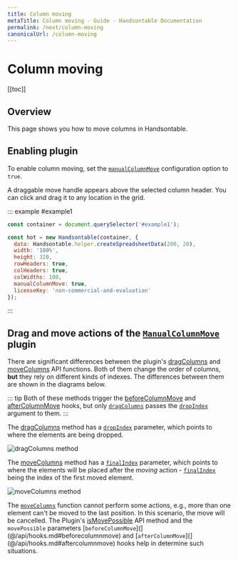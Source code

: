 ```yaml
---
title: Column moving
metaTitle: Column moving - Guide - Handsontable Documentation
permalink: /next/column-moving
canonicalUrl: /column-moving
---
```


# Column moving

[[toc]]

## Overview
This page shows you how to move columns in Handsontable.

## Enabling plugin

To enable column moving, set the [`manualColumnMove`](@/api/options.md#manualcolumnmove) configuration option to `true`.

A draggable move handle appears above the selected column header. You can click and drag it to any location in the grid.

::: example #example1
```js
const container = document.querySelector('#example1');

const hot = new Handsontable(container, {
  data: Handsontable.helper.createSpreadsheetData(200, 20),
  width: '100%',
  height: 320,
  rowHeaders: true,
  colHeaders: true,
  colWidths: 100,
  manualColumnMove: true,
  licenseKey: 'non-commercial-and-evaluation'
});
```
:::

## Drag and move actions of the [`ManualColumnMove`](@/api/manualcolumnmove.md) plugin

There are significant differences between the plugin's [dragColumns](@/api/manualColumnMove.md#dragcolumns) and [moveColumns](@/api/manualColumnMove.md#movecolumns) API functions. Both of them change the order of columns, **but** they rely on different kinds of indexes. The differences between them are shown in the diagrams below.

::: tip
Both of these methods trigger the [beforeColumnMove](@/api/hooks.md#beforecolumnmove) and [afterColumnMove](@/api/hooks.md#aftercolumnmove) hooks, but only [`dragColumns`](@/api/manualcolumnmove.md#dragcolumns) passes the [`dropIndex`](@/api/manualcolumnmove.md#dragcolumns) argument to them.
:::

The [dragColumns](@/api/manualColumnMove.md#dragcolumns) method has a [`dropIndex`](@/api/manualcolumnmove.md#dragcolumns) parameter, which points to where the elements are being dropped.

![dragColumns method](/docs/next/img/drag_action.svg)


The [moveColumns](@/api/manualColumnMove.md#movecolumns) method has a [`finalIndex`]([moveColumns](@/api/manualColumnMove.md#movecolumns)) parameter, which points to where the elements will be placed after the _moving_ action - [`finalIndex`]([moveColumns](@/api/manualColumnMove.md#movecolumns)) being the index of the first moved element.

![moveColumns method](/docs/next/img/move_action.svg)

The [`moveColumns`]([moveColumns](@/api/manualColumnMove.md#movecolumns)) function cannot perform some actions, e.g., more than one element can't be moved to the last position. In this scenario, the move will be cancelled. The Plugin's [isMovePossible](@/api/manualColumnMove.md#ismovepossible) API method and the `movePossible` parameters [`beforeColumnMove`](](@/api/hooks.md#beforecolumnmove) and [`afterColumnMove`](](@/api/hooks.md#aftercolumnmove) hooks help in determine such situations.
